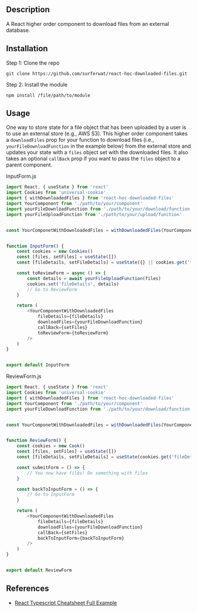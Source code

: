 ## Description

A React higher order component to download files from an external database.

## Installation

Step 1: Clone the repo 

```
git clone https://github.com/surferwat/react-hoc-downloaded-files.git
```

Step 2: Install the module

```
npm install /file/path/to/module
```

## Usage

One way to store state for a file object that has been uploaded by a user is to use an external store (e.g., AWS S3). This higher order component takes a `downloadFiles` prop for your function to download files (i.e., `yourFileDownloadFunction` in the example below) from the external store and updates your state with a `files` object set with the downloaded files. It also takes an optional `callBack` prop if you want to pass the `files` object to a parent component.

InputForm.js
```javascript
import React, { useState } from 'react'
import Cookies from 'universal-cookie'
import { withDownloadedFiles } from 'react-hoc-downloaded-files'
import YourComponent from './path/to/your/component'
import yourFileDownloadFunction from './path/to/your/download/function'
import yourFileUploadFunction from './path/to/your/upload/function'


const YourComponetWithDownloadedFiles = withDownloadedFiles(YourComponent)


function InputForm() {
    const cookies = new Cookies()
    const [files, setFiles] = useState([])
    const [fileDetails, setFileDetails] = useState({} || cookies.get('fileDetails'))

    const toReviewForm = async () => {
        const details = await yourFileUploadFunction(files)
        cookies.set('fileDetails', details)
        // Go to ReviewForm
    }

    return (
        <YourComponentWithDownloadedFiles
            fileDetails={fileDetails}
            downloadFiles={yourFileDownloadFunction}
            callBack={setFiles}
            toReviewForm={toReviewForm}
        />
    )
}


export default InputForm
```

ReviewForm.js
```javascript
import React, { useState } from 'react'
import Cookies from 'universal-cookie'
import { withDownloadedFiles } from 'react-hoc-downloaded-files'
import YourComponent from './path/to/your/component'
import yourFileDownloadFunction from './path/to/your/download/function'


const YourComponetWithDownloadedFiles = withDownloadedFiles(YourComponent)


function ReviewForm() {
    const cookies = new Cook()
    const [files, setFiles] = useState([])
    const [fileDetails, setFileDetails] = useState(cookies.get('fileDetails'))

    const submitForm = () => {
        // You now have files! Do something with files
    }

    const backToInputForm = () => {
        // Go to InputForm
    }

    return (
        <YourComponentWithDownloadedFiles
            fileDetails={fileDetails}
            downloadFiles={yourFileDownloadFunction}
            callBack={setFiles}
            backToInputForm={backToInputForm}
        />
    )
}


export default ReviewForm
```

## References

* [React Typescript Cheatsheet Full Example](https://react-typescript-cheatsheet.netlify.app/docs/hoc/full_example/)




